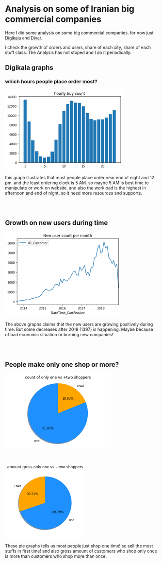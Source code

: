 # Analysis on some of Iranian big commercial companies
Here I did some analysis on some big commercial companies. for now just <a href = 'https://digikala.com' target="_blank">Digikala</a> and <a href = 'https://divar.ir' target="_blank">Divar</a>. 

I check the growth of orders and users, share of each city, share of each stuff class. The Analysis has not stoped and I do it periodically.

## Digikala graphs
### which hours people place order most?
![](Digikala_DS/imgs/hourly_buy_count.png)

this graph illustrates that most people place order near end of night and 12 pm. and the least ordering clock is 5 AM. so maybe 5 AM is best time to manipulate or work on website. and also the workload is the highest in afternoon and end of night, so it need more resources and supports.

<br>
<br>

## Growth on new users during time

![](Digikala_DS/imgs/new_user_count_per_month.png)

The above graphs claims that the new users are growing positively during time. But some decreases after 2018 (1397) is happening. Maybe because of bad economic situation or borning new companies!

<br>
<br>

## People make only one shop or more? 

![](Digikala_DS/imgs/count_one_vs_ptwo.png)

<br>

![](Digikala_DS/imgs/amount_gross_one_vs_ptwo.png)

These pie graphs tells us most people just shop one time! so sell the most stuffs in first time! and also gross amount of customers who shop only once is more than customers who shop more than once.